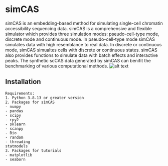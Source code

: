 # simCAS
simCAS is an embedding-based method for simulating single-cell chromatin accessibility sequencing data. simCAS is a comprehensive and flexible simulator which provides three simulation modes:  pseudo-cell-type mode, discrete mode and continuous mode. In pseudo-cell-type mode simCAS simulates data with high resemblance to real data. In discrete or continuous mode, simCAS simualtes cells with discrete or continuous states. simCAS also provides functions to simulate data with batch effects and interactive peaks. The synthetic scCAS data generated by simCAS can benifit the benchmarking of various computational methods.
![alt text](https://github.com/Chen-Li-17/simCAS/blob/main/inst/Fig1-overview.png)

## Installation
```
Requirements:
1. Python 3.8.13 or greater version
2. Packages for simCAS
- numpy
- pandas
- scipy
- rpy2
- sklearn
- scanpy
- Bio
- random
- threading
statmodels
3. Packages for tutorials
- matplotlib
- seaborn
```
